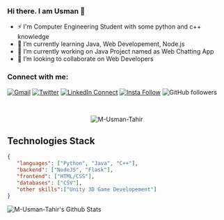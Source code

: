 ### Hi there. I am Usman 👋

- ⚡ I'm Computer Engineering Student with some python and c++ knowledge
- 🌱 I’m currently learning Java, Web Developement, Node.js
- 🔭 I’m currently working on Java Project named as Web Chatting App
- 👯 I’m looking to collaborate on Web Developers

### Connect with me:

[![Gmail](https://img.shields.io/badge/%20-Send%20Mail-black?color=14171A&labelColor=ef5350&logo=gmail&logoColor=ffffff)](mailto:m.usman.tahir.336@gmail.com?subject=From%20GitHub&body=Hi,%20there.%20Found%20you%20from%20GitHub.)
[![Twitter](https://img.shields.io/twitter/url/https/twitter.com/cloudposse.svg?style=social&label=Follow%20%40MUsmanTahir)](https://twitter.com/_MUsmanTahir_)
[![LinkedIn Connect](https://img.shields.io/badge/%20-Connect-black?color=14171A&labelColor=212121&logo=linkedin&logoColor=ffffff)](https://www.linkedin.com/in/muhammad-usman-tahir-666886202/)
[![Insta Follow](https://img.shields.io/badge/%20-Follow-black?color=14171A&labelColor=d81b60&logo=instagram&logoColor=ffffff)](https://www.instagram.com/m.usmantahir/)
![GitHub followers](https://img.shields.io/github/followers/M-Usman-Tahir?label=follow&style=social)

<br />
<p align="center"> <img src="https://komarev.com/ghpvc/?username=M-Usman-Tahir" alt="M-Usman-Tahir" /> </p>

## Technologies Stack

```json
{
   "languages": ["Python", "Java", "C++"],
   "backend": ["NodeJS", "Flask"],
   "frontend": ["HTML/CSS"],
   "databases": ["CSV"],
   "other skills":["Unity 3D Game Developement"]
}
```
<img align="left" alt="M-Usman-Tahir's Github Stats" src="https://github-readme-stats.vercel.app/api?username=M-Usman-Tahir&show_icons=true&hide_border=true" />
